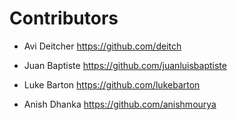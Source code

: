 # Contributors

* Avi Deitcher <https://github.com/deitch>
* Juan Baptiste <https://github.com/juanluisbaptiste>
* Luke Barton <https://github.com/lukebarton>

* Anish Dhanka <https://github.com/anishmourya>
